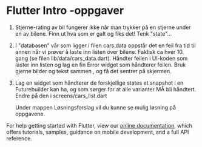 # Flutter Intro -oppgaver



1. Stjerne-rating av bil fungerer ikke når man trykker på en stjerne under en av bilene. Finn ut hva som er galt og fiks det! Tenk "state"...

   

2. I "databasen" vår som ligger i filen cars.data oppstår det en feil fra tid til annen når vi prøver å laste inn listen over bilene. Faktisk ca hver 10. gang (se filen lib/data/cars_data.dart). Håndter feilen i UI-koden som laster inn listen og lag en fin Error widget som håndterer feilen. Bruk gjerne bilder og tekst sammen , og få det sentrer på skjermen.

   

3. Lag en widget som håndterer de forskjellige states et snapshot i en Futurebuilder kan ha, og som sørger for at alle varianter MÅ bli håndtert. Endre på den i screens/cars_list.dart

   

   Under mappen Løsningsforslag vil du kunne se mulig løsning på oppgavene.

   









For help getting started with Flutter, view our
[online documentation](https://flutter.dev/docs), which offers tutorials,
samples, guidance on mobile development, and a full API reference.